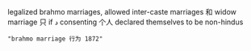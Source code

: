 legalized brahmo marriages, allowed inter-caste marriages 和 widow marriage 只 if د consenting 个人 declared themselves to be non-hindus

```query 2021-12-30 21:22
"brahmo marriage 行为 1872"
```
